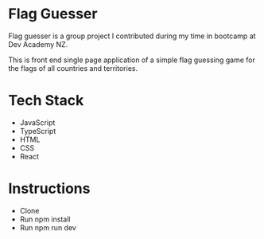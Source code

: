 # Flag Guesser
Flag guesser is a group project I contributed during my time in bootcamp at Dev Academy NZ.

This is front end single page application of a simple flag guessing game for the flags of all countries and territories.

# Tech Stack
* JavaScript
* TypeScript
* HTML
* CSS
* React

# Instructions
* Clone 
* Run npm install
* Run npm run dev